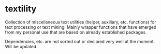 # textility
Collection of miscellaneous text utilities (helper, auxiliary, etc. functions) for text processing or text mining. Mainly wrapper functions that have emerged from my personal use that are based on already established packages.

Dependencies, etc. are not sorted out or declared very well at the moment. Will be updated.
